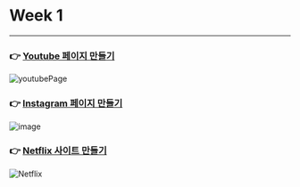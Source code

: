 # Week 1
<hr>

### 👉 [Youtube 페이지 만들기](https://github.com/letzgorats/Bootcamp/tree/main/Youtube)
![youtubePage](https://github.com/letzgorats/Bootcamp/assets/77396189/634ea09e-b951-47b3-b119-8d99daad2c16)

### 👉 [Instagram 페이지 만들기](https://github.com/letzgorats/Bootcamp/tree/main/Instagram)
![image](https://github.com/letzgorats/Bootcamp/assets/77396189/3443175d-b0a7-49d4-a8ee-3b6f37cbdb11)

### 👉 [Netflix 사이트 만들기](https://github.com/letzgorats/Bootcamp/tree/main/Netflix)
![Netflix](https://github.com/letzgorats/Bootcamp/assets/77396189/3d1c8a25-9073-454e-aa7b-b3fc02eb6e9b)
